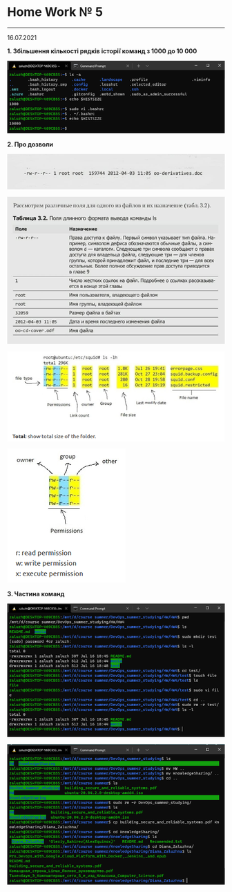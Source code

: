 # Home Work № 5
---
16.07.2021  

**1. Збільшення кількості рядків історії команд з 1000 до 10 000**  

![1](./media/1.png)  

**2. Про дозволи**  

![2](./media/2.jpg)  

![3](./media/3.jpg)  

![3](./media/2.png)  

![3](./media/3.png)  

**3. Частина команд**  
  
 ![3](./media/4.png)  
 
  ![3](./media/5.png)